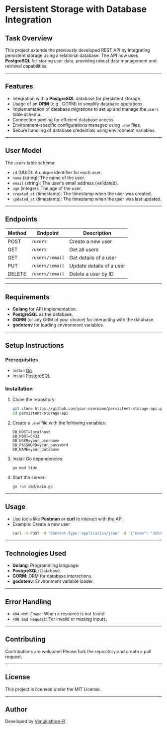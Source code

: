# Persistent Storage with Database Integration

## Task Overview
This project extends the previously developed REST API by integrating persistent storage using a relational database. The API now uses **PostgreSQL** for storing user data, providing robust data management and retrieval capabilities.

---

## Features
- Integration with a **PostgreSQL** database for persistent storage.
- Usage of an **ORM** (e.g., GORM) to simplify database operations.
- Implementation of database migrations to set up and manage the `users` table schema.
- Connection pooling for efficient database access.
- Environment-specific configurations managed using `.env` files.
- Secure handling of database credentials using environment variables.

---

## User Model
The `users` table schema:
- `id` (UUID): A unique identifier for each user.
- `name` (string): The name of the user.
- `email` (string): The user's email address (validated).
- `age` (integer): The age of the user.
- `created_at` (timestamp): The timestamp when the user was created.
- `updated_at` (timestamp): The timestamp when the user was last updated.

---

## Endpoints

| Method | Endpoint           | Description               |
|--------|--------------------|---------------------------|
| POST   | `/users`           | Create a new user         |
| GET    | `/users`           | Get all users             |
| GET    | `/users/:email`    | Get details of a user     |
| PUT    | `/users/:email`    | Update details of a user  |
| DELETE | `/users/:email`    | Delete a user by ID       |

---

## Requirements
- **Golang** for API implementation.
- **PostgreSQL** as the database.
- **GORM** (or any ORM of your choice) for interacting with the database.
- **godotenv** for loading environment variables.

---

## Setup Instructions

### Prerequisites
- Install [Go](https://golang.org/dl/).
- Install [PostgreSQL](https://www.postgresql.org/).

### Installation
1. Clone the repository:
   ```bash
   git clone https://github.com/your-username/persistent-storage-api.git
   cd persistent-storage-api
   ```

2. Create a `.env` file with the following variables:
   ```env
   DB_HOST=localhost
   DB_PORT=5432
   DB_USER=your_username
   DB_PASSWORD=your_password
   DB_NAME=your_database
   ```

3. Install Go dependencies:
   ```bash
   go mod tidy
   ```

4. Start the server:
   ```bash
   go run cmd/main.go
   ```

---

## Usage
- Use tools like **Postman** or **curl** to interact with the API.
- Example: Create a new user
  ```bash
  curl -X POST -H "Content-Type: application/json" -d '{"name": "John Doe", "email": "john@example.com", "age": 30}' http://localhost:3000/users
  ```

---

## Technologies Used
- **Golang**: Programming language.
- **PostgreSQL**: Database.
- **GORM**: ORM for database interactions.
- **godotenv**: Environment variable loader.

---

## Error Handling
- `404 Not Found`: When a resource is not found.
- `400 Bad Request`: For invalid or missing inputs.

---

## Contributing
Contributions are welcome! Please fork the repository and create a pull request.

---

## License
This project is licensed under the MIT License.

---

## Author
Developed by [Venukishore-R](https://github.com/Venukishore-R).
